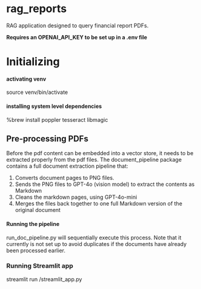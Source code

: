 # rag_reports
RAG application designed to query financial report PDFs.

**Requires an OPENAI_API_KEY to be set up in a .env file**


# Initializing

#### activating venv
source venv/bin/activate

#### installing system level dependencies
%brew install poppler tesseract libmagic


## Pre-processing PDFs
Before the pdf content can be embedded into a vector store, it needs to be extracted properly from the pdf files.
The document_pipeline package contains a full document extraction pipeline that:
1. Converts document pages to PNG files.
2. Sends the PNG files to GPT-4o (vision model) to extract the contents as Markdown
3. Cleans the markdown pages, using GPT-4o-mini
4. Merges the files back together to one full Markdown version of the original document

#### Running the pipeline
run_doc_pipeline.py will sequentially execute this process. Note that it currently is not set up to avoid duplicates if the documents have already been processed earlier.


### Running Streamlit app
streamlit run <path>/streamlit_app.py